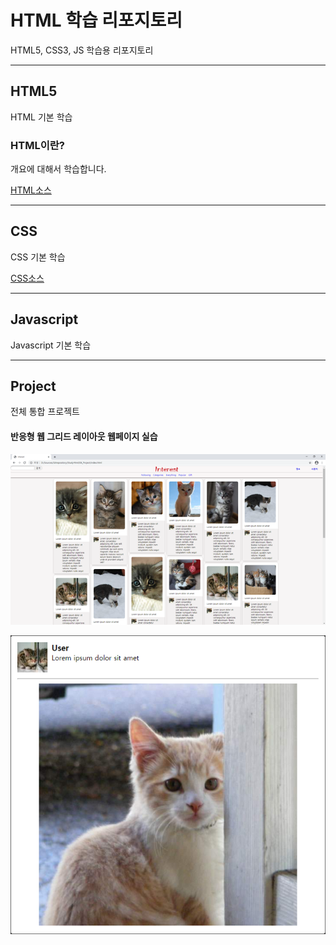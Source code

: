 # HTML 학습 리포지토리
HTML5, CSS3, JS 학습용 리포지토리

------------

## HTML5
HTML 기본 학습


### HTML이란?
개요에 대해서 학습합니다.

[HTML소스](https://github.com/zizi0308/StudyHtml/commit/38baa479ec68caa5b686e784455258944ac51a93)

---------------

## CSS
CSS 기본 학습

[CSS소스](https://github.com/zizi0308/StudyHtml/tree/main/02_CSS)

----------------

## Javascript
Javascript 기본 학습

----------------

## Project
전체 통합 프로젝트

#### 반응형 웹 그리드 레이아웃 웹페이지 실습
![결과1](https://github.com/zizi0308/StudyHtml/blob/main/ref_image/result01.png "전체레이아웃")

![결과2](https://github.com/zizi0308/StudyHtml/blob/main/ref_image/result02.png "팝업레이아웃")

